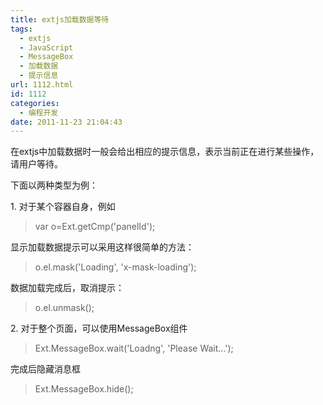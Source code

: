 ```yaml
---
title: extjs加载数据等待
tags:
  - extjs
  - JavaScript
  - MessageBox
  - 加载数据
  - 提示信息
url: 1112.html
id: 1112
categories:
  - 编程开发
date: 2011-11-23 21:04:43
---
```


在extjs中加载数据时一般会给出相应的提示信息，表示当前正在进行某些操作，请用户等待。  

下面以两种类型为例：  

1\. 对于某个容器自身，例如  

> var o=Ext.getCmp('panelId');

显示加载数据提示可以采用这样很简单的方法：  

> o.el.mask('Loading', 'x-mask-loading');

数据加载完成后，取消提示：  

> o.el.unmask();

2\. 对于整个页面，可以使用MessageBox组件  

> Ext.MessageBox.wait('Loadng', 'Please Wait...');

完成后隐藏消息框  

> Ext.MessageBox.hide();